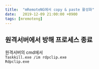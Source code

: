 ```yaml
---
title:  "mRemoteNG에서 copy & paste 활성화"
date:   2019-12-09 21:00:00 +0900
tags: [mremoteng]
---
```

## 원격서버에서 방해 프로세스 종료

원격서버의 cmd에서  
`Taskkill.exe /im rdpclip.exe`  
`Rdpclip.exe`